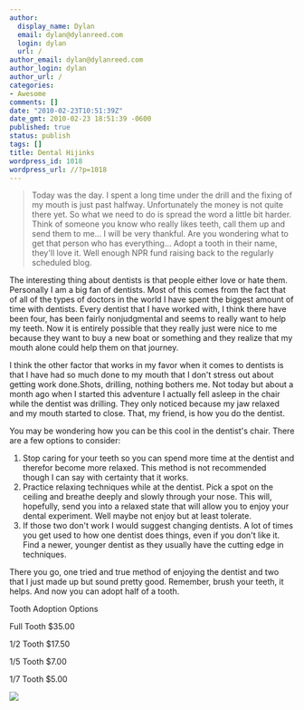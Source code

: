 ```yaml
---
author:
  display_name: Dylan
  email: dylan@dylanreed.com
  login: dylan
  url: /
author_email: dylan@dylanreed.com
author_login: dylan
author_url: /
categories:
- Awesome
comments: []
date: "2010-02-23T10:51:39Z"
date_gmt: 2010-02-23 18:51:39 -0600
published: true
status: publish
tags: []
title: Dental Hijinks
wordpress_id: 1018
wordpress_url: //?p=1018
---
```


> Today was the day. I spent a long time under the drill and the fixing of my mouth is just past halfway. Unfortunately the money is not quite there yet. So what we need to do is spread the word a little bit harder. Think of someone you know who really likes teeth, call them up and send them to me... I will be very thankful. Are you wondering what to get that person who has everything... Adopt a tooth in their name, they'll love it. Well enough NPR fund raising back to the regularly scheduled blog.  


The interesting thing about dentists is that people either love or hate them. Personally I am a big fan of dentists. Most of this comes from the fact that of all of the types of doctors in the world I have spent the biggest amount of time with dentists. Every dentist that I have worked with, I think there have been four, has been fairly nonjudgmental and seems to really want to help my teeth. Now it is entirely possible that they really just were nice to me because they want to buy a new boat or something and they realize that my mouth alone could help them on that journey. 

I think the other factor that works in my favor when it comes to dentists is that I have had so much done to my mouth that I don't stress out about getting work done.Shots, drilling, nothing bothers me. Not today but about a month ago when I started this adventure I actually fell asleep in the chair while the dentist was drilling. They only noticed because my jaw relaxed and my mouth started to close. That, my friend, is how you do the dentist. 

You may be wondering how you can be this cool in the dentist's chair. There are a few options to consider:

  1. Stop caring for your teeth so you can spend more time at the dentist and therefor become more relaxed. This method is not recommended though I can say with certainty that it works.
  2. Practice relaxing techniques while at the dentist. Pick a spot on the ceiling and breathe deeply and slowly through your nose. This will, hopefully, send you into a relaxed state that will allow you to enjoy your dental experiment. Well maybe not enjoy but at least tolerate.
  3. If those two don't work I would suggest changing dentists. A lot of times you get used to how one dentist does things, even if you don't like it. Find a newer, younger dentist as they usually have the cutting edge in techniques.
  


There you go, one tried and true method of enjoying the dentist and two that I just made up but sound pretty good. Remember, brush your teeth, it helps. And now you can adopt half of a tooth.

  


Tooth Adoption Options
  


Full Tooth $35.00

1/2 Tooth $17.50

1/5 Tooth $7.00

1/7 Tooth $5.00  

  
  
  
  
![][1]  


   [1]: https://www.paypal.com/en_US/i/scr/pixel.gif

